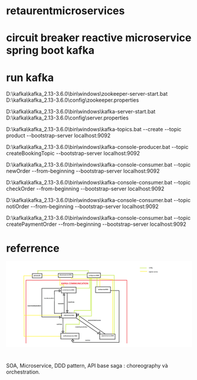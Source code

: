 # retaurentmicroservices
# circuit breaker reactive microservice spring boot kafka
# run kafka
D:\kafka\kafka_2.13-3.6.0\bin\windows\zookeeper-server-start.bat D:\kafka\kafka_2.13-3.6.0\config\zookeeper.properties

D:\kafka\kafka_2.13-3.6.0\bin\windows\kafka-server-start.bat D:\kafka\kafka_2.13-3.6.0\config\server.properties

D:\kafka\kafka_2.13-3.6.0\bin\windows\kafka-topics.bat --create --topic product --bootstrap-server localhost:9092

D:\kafka\kafka_2.13-3.6.0\bin\windows\kafka-console-producer.bat --topic createBookingTopic --bootstrap-server localhost:9092

D:\kafka\kafka_2.13-3.6.0\bin\windows\kafka-console-consumer.bat --topic newOrder --from-beginning --bootstrap-server localhost:9092

D:\kafka\kafka_2.13-3.6.0\bin\windows\kafka-console-consumer.bat --topic checkOrder --from-beginning --bootstrap-server localhost:9092

D:\kafka\kafka_2.13-3.6.0\bin\windows\kafka-console-consumer.bat --topic notiOrder --from-beginning --bootstrap-server localhost:9092


D:\kafka\kafka_2.13-3.6.0\bin\windows\kafka-console-consumer.bat --topic createPaymentOrder --from-beginning --bootstrap-server localhost:9092

# referrence
![alt](./arch.png)



# 
 SOA, Microservice, DDD pattern, API base
 saga : choreography và orchestration.